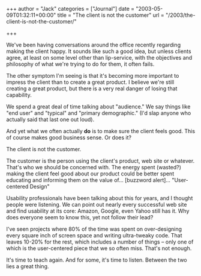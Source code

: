 +++
author = "Jack"
categories = ["Journal"]
date = "2003-05-09T01:32:11+00:00"
title = "The client is not the customer"
url = "/2003/the-client-is-not-the-customer/"

+++

We've been having conversations around the office recently regarding making the client happy. It sounds like such a good idea, but unless clients agree, at least on some level other than lip-service, with the objectives and philosophy of what we're trying to do for them, it often fails.

The other symptom I'm seeing is that it's becoming more important to impress the client than to create a great product. I believe we're still creating a great product, but there is a very real danger of losing that capability.

We spend a great deal of time talking about "audience." We say things like "end user" and "typical" and "primary demographic." (I'd slap anyone who actually said that last one out loud).

And yet what we often actually **do** is to make sure the client feels good. This of course makes good business sense. Or does it?

The client is not the customer.

The customer is the person using the client's product, web site or whatever. That's who we should be concerned with. The energy spent (wasted?) making the client feel good about our product could be better spent educating and informing them on the value of&#8230; [buzzword alert]&#8230; "User-centered Design"

Usability professionals have been talking about this for years, and I thought people were listening. We can point out nearly every successful web site and find usability at its core: Amazon, Google, even Yahoo still has it. Why does everyone seem to know this, yet not follow their lead?

I've seen projects where 80% of the time was spent on over-designing every square inch of screen space and writing ultra-tweaky code. That leaves 10-20% for the rest, which includes a number of things &#8211; only one of which is the user-centered piece that we so often miss. That's not enough.

It's time to teach again. And for some, it's time to listen. Between the two lies a great thing.